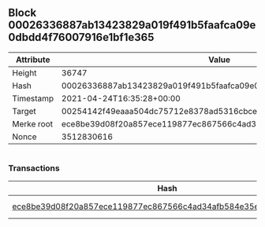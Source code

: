 ## Block 00026336887ab13423829a019f491b5faafca09e0dbdd4f76007916e1bf1e365

Attribute | Value
--- | ---
Height | 36747
Hash | 00026336887ab13423829a019f491b5faafca09e0dbdd4f76007916e1bf1e365
Timestamp | 2021-04-24T16:35:28+00:00
Target | 00254142f49eaaa504dc75712e8378ad5316cbcead634704b3734b6271167cc4
Merke root | ece8be39d08f20a857ece119877ec867566c4ad34afb584e35ea15eeb9d207dc
Nonce | 3512830616

```

```

### Transactions

Hash | Amount
--- | ---
[ece8be39d08f20a857ece119877ec867566c4ad34afb584e35ea15eeb9d207dc](ece8be39d08f20a857ece119877ec867566c4ad34afb584e35ea15eeb9d207dc.md) | 10.00000000 SKEPTI 
